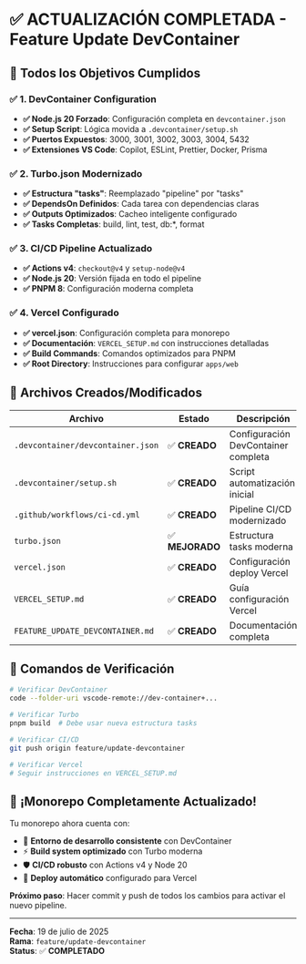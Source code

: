 # ✅ ACTUALIZACIÓN COMPLETADA - Feature Update DevContainer

## 🎯 Todos los Objetivos Cumplidos

### ✅ 1. DevContainer Configuration
- **✅ Node.js 20 Forzado**: Configuración completa en `devcontainer.json`
- **✅ Setup Script**: Lógica movida a `.devcontainer/setup.sh` 
- **✅ Puertos Expuestos**: 3000, 3001, 3002, 3003, 3004, 5432
- **✅ Extensiones VS Code**: Copilot, ESLint, Prettier, Docker, Prisma

### ✅ 2. Turbo.json Modernizado
- **✅ Estructura "tasks"**: Reemplazado "pipeline" por "tasks"
- **✅ DependsOn Definidos**: Cada tarea con dependencias claras
- **✅ Outputs Optimizados**: Cacheo inteligente configurado
- **✅ Tasks Completas**: build, lint, test, db:*, format

### ✅ 3. CI/CD Pipeline Actualizado
- **✅ Actions v4**: `checkout@v4` y `setup-node@v4`
- **✅ Node.js 20**: Versión fijada en todo el pipeline
- **✅ PNPM 8**: Configuración moderna completa

### ✅ 4. Vercel Configurado
- **✅ vercel.json**: Configuración completa para monorepo
- **✅ Documentación**: `VERCEL_SETUP.md` con instrucciones detalladas
- **✅ Build Commands**: Comandos optimizados para PNPM
- **✅ Root Directory**: Instrucciones para configurar `apps/web`

## 📁 Archivos Creados/Modificados

| Archivo | Estado | Descripción |
|---------|---------|-------------|
| `.devcontainer/devcontainer.json` | ✅ **CREADO** | Configuración DevContainer completa |
| `.devcontainer/setup.sh` | ✅ **CREADO** | Script automatización inicial |
| `.github/workflows/ci-cd.yml` | ✅ **CREADO** | Pipeline CI/CD modernizado |
| `turbo.json` | ✅ **MEJORADO** | Estructura tasks moderna |
| `vercel.json` | ✅ **CREADO** | Configuración deploy Vercel |
| `VERCEL_SETUP.md` | ✅ **CREADO** | Guía configuración Vercel |
| `FEATURE_UPDATE_DEVCONTAINER.md` | ✅ **CREADO** | Documentación completa |

## 🚀 Comandos de Verificación

```bash
# Verificar DevContainer
code --folder-uri vscode-remote://dev-container+...

# Verificar Turbo
pnpm build  # Debe usar nueva estructura tasks

# Verificar CI/CD  
git push origin feature/update-devcontainer

# Verificar Vercel
# Seguir instrucciones en VERCEL_SETUP.md
```

## 🎉 ¡Monorepo Completamente Actualizado!

Tu monorepo ahora cuenta con:
- 🔧 **Entorno de desarrollo consistente** con DevContainer
- ⚡ **Build system optimizado** con Turbo moderna
- 🛡️ **CI/CD robusto** con Actions v4 y Node 20
- 🚀 **Deploy automático** configurado para Vercel

**Próximo paso**: Hacer commit y push de todos los cambios para activar el nuevo pipeline.

---
**Fecha**: 19 de julio de 2025  
**Rama**: `feature/update-devcontainer`  
**Status**: ✅ **COMPLETADO**
